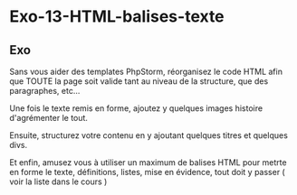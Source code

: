 # Exo-13-HTML-balises-texte

## Exo

Sans vous aider des templates PhpStorm, réorganisez le code HTML afin que TOUTE la page soit valide tant au niveau de la
 structure, que des paragraphes, etc...

Une fois le texte remis en forme, ajoutez y quelques images histoire d'agrémenter le tout.

Ensuite, structurez votre contenu en y ajoutant quelques titres et quelques divs.

Et enfin, amusez vous à utiliser un maximum de balises HTML pour metrte en forme le texte, définitions, listes, mise en 
évidence, tout doit y passer ( voir la liste dans le cours )
